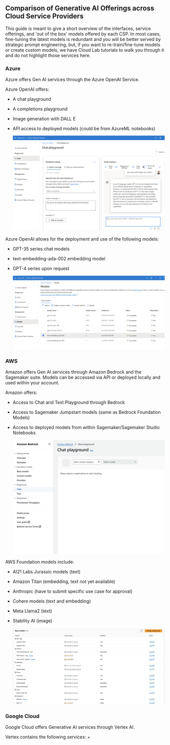 ## Comparison of Generative AI Offerings across Cloud Service Providers

This guide is meant to give a short overview of the interfaces, service offerings, and 'out of the box' models offered by each CSP. In most cases, fine-tuning the latest models is redundant and you will be better served by strategic prompt engineering, but, if you want to re-train/fine-tune models or create custom models, we have Cloud Lab tutorials to walk you through it and do not highlight those services here.

### Azure
Azure offers Gen AI services through the Azure OpenAI Service.

Azure OpenAI offers: 
+ A chat playground
+ A completions playground
+ Image generation with DALL E
+ API access to deployed models (could be from AzureML notebooks)

  ![azure openai screenshot](/docs/images/openaichatplayground.png)

Azure OpenAI allows for the deployment and use of the following models:
+ GPT-35 series chat models
+ text-embedding-ada-002 embedding model
+ GPT-4 series upon request

  ![azure models](/docs/images/azure_models.png)

### AWS
Amazon offers Gen AI services through Amazon Bedrock and the Sagemaker suite. Models can be accessed via API or deployed locally and used within your account.

Amazon offers: 
+ Access to Chat and Text Playground through Bedrock
+ Access to Sagemaker Jumpstart models (same as Bedrock Foundation Models)
+ Access to deployed models from within Sagemaker/Sagemaker Studio Notebooks

  ![AWS Bedrock](/docs/images/bedrock.png)

AWS Foundation models include: 
+ AI21 Labs Jurassic models (text)
+ Amazon Titan (embedding, text not yet available)
+ Anthropic (have to submit specific use case for approval)
+ Cohere models (text and embedding)
+ Meta Llama2 (text)
+ Stability AI (image)

  ![AWS models](/docs/images/sagemaker_models.png)

### Google Cloud
Google Cloud offers Generative AI services through Vertex AI.

Vertex contains the following services:
+ 




